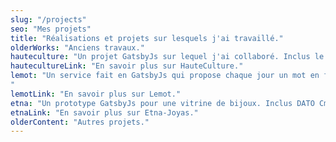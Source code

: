 ```yaml
---
slug: "/projects"
seo: "Mes projets"
title: "Réalisations et projets sur lesquels j'ai travaillé."
olderWorks: "Anciens travaux."
hauteculture: "Un projet GatsbyJs sur lequel j'ai collaboré. Inclus le CMS"
hautecultureLink: "En savoir plus sur HauteCulture."
lemot: "Un service fait en GatsbyJs qui propose chaque jour un mot en français pour un public hispanophone. Inclus le service Mailgun. Backend de Netlify. MJML pour les templates d'email.
"
lemotLink: "En savoir plus sur Lemot."
etna: "Un prototype GatsbyJs pour une vitrine de bijoux. Inclus DATO Cms."
etnaLink: "En savoir plus sur Etna-Joyas."
olderContent: "Autres projets."
---
```

